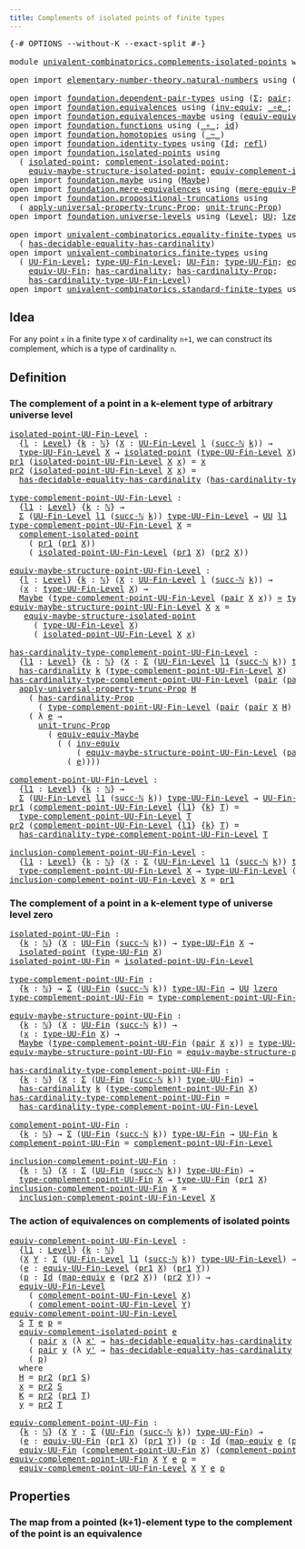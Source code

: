 ```yaml
---
title: Complements of isolated points of finite types
---
```


<pre class="Agda"><a id="72" class="Symbol">{-#</a> <a id="76" class="Keyword">OPTIONS</a> <a id="84" class="Pragma">--without-K</a> <a id="96" class="Pragma">--exact-split</a> <a id="110" class="Symbol">#-}</a>

<a id="115" class="Keyword">module</a> <a id="122" href="univalent-combinatorics.complements-isolated-points.html" class="Module">univalent-combinatorics.complements-isolated-points</a> <a id="174" class="Keyword">where</a>

<a id="181" class="Keyword">open</a> <a id="186" class="Keyword">import</a> <a id="193" href="elementary-number-theory.natural-numbers.html" class="Module">elementary-number-theory.natural-numbers</a> <a id="234" class="Keyword">using</a> <a id="240" class="Symbol">(</a><a id="241" href="elementary-number-theory.natural-numbers.html#1444" class="Datatype">ℕ</a><a id="242" class="Symbol">;</a> <a id="244" href="elementary-number-theory.natural-numbers.html#1465" class="InductiveConstructor">zero-ℕ</a><a id="250" class="Symbol">;</a> <a id="252" href="elementary-number-theory.natural-numbers.html#1478" class="InductiveConstructor">succ-ℕ</a><a id="258" class="Symbol">)</a>

<a id="261" class="Keyword">open</a> <a id="266" class="Keyword">import</a> <a id="273" href="foundation.dependent-pair-types.html" class="Module">foundation.dependent-pair-types</a> <a id="305" class="Keyword">using</a> <a id="311" class="Symbol">(</a><a id="312" href="foundation-core.dependent-pair-types.html#502" class="Record">Σ</a><a id="313" class="Symbol">;</a> <a id="315" href="foundation-core.dependent-pair-types.html#575" class="InductiveConstructor">pair</a><a id="319" class="Symbol">;</a> <a id="321" href="foundation-core.dependent-pair-types.html#592" class="Field">pr1</a><a id="324" class="Symbol">;</a> <a id="326" href="foundation-core.dependent-pair-types.html#604" class="Field">pr2</a><a id="329" class="Symbol">)</a>
<a id="331" class="Keyword">open</a> <a id="336" class="Keyword">import</a> <a id="343" href="foundation.equivalences.html" class="Module">foundation.equivalences</a> <a id="367" class="Keyword">using</a> <a id="373" class="Symbol">(</a><a id="374" href="foundation-core.equivalences.html#5707" class="Function">inv-equiv</a><a id="383" class="Symbol">;</a> <a id="385" href="foundation-core.equivalences.html#7855" class="Function Operator">_∘e_</a><a id="389" class="Symbol">;</a> <a id="391" href="foundation-core.equivalences.html#1607" class="Function Operator">_≃_</a><a id="394" class="Symbol">;</a> <a id="396" href="foundation-core.equivalences.html#1807" class="Function">map-equiv</a><a id="405" class="Symbol">)</a>
<a id="407" class="Keyword">open</a> <a id="412" class="Keyword">import</a> <a id="419" href="foundation.equivalences-maybe.html" class="Module">foundation.equivalences-maybe</a> <a id="449" class="Keyword">using</a> <a id="455" class="Symbol">(</a><a id="456" href="foundation.equivalences-maybe.html#15538" class="Function">equiv-equiv-Maybe</a><a id="473" class="Symbol">)</a>
<a id="475" class="Keyword">open</a> <a id="480" class="Keyword">import</a> <a id="487" href="foundation.functions.html" class="Module">foundation.functions</a> <a id="508" class="Keyword">using</a> <a id="514" class="Symbol">(</a><a id="515" href="foundation-core.functions.html#407" class="Function Operator">_∘_</a><a id="518" class="Symbol">;</a> <a id="520" href="foundation-core.functions.html#309" class="Function">id</a><a id="522" class="Symbol">)</a>
<a id="524" class="Keyword">open</a> <a id="529" class="Keyword">import</a> <a id="536" href="foundation.homotopies.html" class="Module">foundation.homotopies</a> <a id="558" class="Keyword">using</a> <a id="564" class="Symbol">(</a><a id="565" href="foundation-core.homotopies.html#545" class="Function Operator">_~_</a><a id="568" class="Symbol">)</a>
<a id="570" class="Keyword">open</a> <a id="575" class="Keyword">import</a> <a id="582" href="foundation.identity-types.html" class="Module">foundation.identity-types</a> <a id="608" class="Keyword">using</a> <a id="614" class="Symbol">(</a><a id="615" href="foundation-core.identity-types.html#641" class="Datatype">Id</a><a id="617" class="Symbol">;</a> <a id="619" href="foundation-core.identity-types.html#694" class="InductiveConstructor">refl</a><a id="623" class="Symbol">)</a>
<a id="625" class="Keyword">open</a> <a id="630" class="Keyword">import</a> <a id="637" href="foundation.isolated-points.html" class="Module">foundation.isolated-points</a> <a id="664" class="Keyword">using</a>
  <a id="672" class="Symbol">(</a> <a id="674" href="foundation.isolated-points.html#2324" class="Function">isolated-point</a><a id="688" class="Symbol">;</a> <a id="690" href="foundation.isolated-points.html#2460" class="Function">complement-isolated-point</a><a id="715" class="Symbol">;</a>
    <a id="721" href="foundation.isolated-points.html#11473" class="Function">equiv-maybe-structure-isolated-point</a><a id="757" class="Symbol">;</a> <a id="759" href="foundation.isolated-points.html#12006" class="Function">equiv-complement-isolated-point</a><a id="790" class="Symbol">)</a>
<a id="792" class="Keyword">open</a> <a id="797" class="Keyword">import</a> <a id="804" href="foundation.maybe.html" class="Module">foundation.maybe</a> <a id="821" class="Keyword">using</a> <a id="827" class="Symbol">(</a><a id="828" href="foundation.maybe.html#1449" class="Function">Maybe</a><a id="833" class="Symbol">)</a>
<a id="835" class="Keyword">open</a> <a id="840" class="Keyword">import</a> <a id="847" href="foundation.mere-equivalences.html" class="Module">foundation.mere-equivalences</a> <a id="876" class="Keyword">using</a> <a id="882" class="Symbol">(</a><a id="883" href="foundation.mere-equivalences.html#1292" class="Function">mere-equiv-Prop</a><a id="898" class="Symbol">)</a>
<a id="900" class="Keyword">open</a> <a id="905" class="Keyword">import</a> <a id="912" href="foundation.propositional-truncations.html" class="Module">foundation.propositional-truncations</a> <a id="949" class="Keyword">using</a>
  <a id="957" class="Symbol">(</a> <a id="959" href="foundation.propositional-truncations.html#5581" class="Function">apply-universal-property-trunc-Prop</a><a id="994" class="Symbol">;</a> <a id="996" href="foundation.propositional-truncations.html#2096" class="Function">unit-trunc-Prop</a><a id="1011" class="Symbol">)</a>
<a id="1013" class="Keyword">open</a> <a id="1018" class="Keyword">import</a> <a id="1025" href="foundation.universe-levels.html" class="Module">foundation.universe-levels</a> <a id="1052" class="Keyword">using</a> <a id="1058" class="Symbol">(</a><a id="1059" href="Agda.Primitive.html#597" class="Postulate">Level</a><a id="1064" class="Symbol">;</a> <a id="1066" href="foundation-core.universe-levels.html#222" class="Primitive">UU</a><a id="1068" class="Symbol">;</a> <a id="1070" href="Agda.Primitive.html#764" class="Primitive">lzero</a><a id="1075" class="Symbol">)</a>

<a id="1078" class="Keyword">open</a> <a id="1083" class="Keyword">import</a> <a id="1090" href="univalent-combinatorics.equality-finite-types.html" class="Module">univalent-combinatorics.equality-finite-types</a> <a id="1136" class="Keyword">using</a>
  <a id="1144" class="Symbol">(</a> <a id="1146" href="univalent-combinatorics.equality-finite-types.html#2901" class="Function">has-decidable-equality-has-cardinality</a><a id="1184" class="Symbol">)</a>
<a id="1186" class="Keyword">open</a> <a id="1191" class="Keyword">import</a> <a id="1198" href="univalent-combinatorics.finite-types.html" class="Module">univalent-combinatorics.finite-types</a> <a id="1235" class="Keyword">using</a>
  <a id="1243" class="Symbol">(</a> <a id="1245" href="univalent-combinatorics.finite-types.html#4969" class="Function">UU-Fin-Level</a><a id="1257" class="Symbol">;</a> <a id="1259" href="univalent-combinatorics.finite-types.html#5064" class="Function">type-UU-Fin-Level</a><a id="1276" class="Symbol">;</a> <a id="1278" href="univalent-combinatorics.finite-types.html#5430" class="Function">UU-Fin</a><a id="1284" class="Symbol">;</a> <a id="1286" href="univalent-combinatorics.finite-types.html#5492" class="Function">type-UU-Fin</a><a id="1297" class="Symbol">;</a> <a id="1299" href="univalent-combinatorics.finite-types.html#18441" class="Function">equiv-UU-Fin-Level</a><a id="1317" class="Symbol">;</a>
    <a id="1323" href="univalent-combinatorics.finite-types.html#19883" class="Function">equiv-UU-Fin</a><a id="1335" class="Symbol">;</a> <a id="1337" href="univalent-combinatorics.finite-types.html#4792" class="Function">has-cardinality</a><a id="1352" class="Symbol">;</a> <a id="1354" href="univalent-combinatorics.finite-types.html#4678" class="Function">has-cardinality-Prop</a><a id="1374" class="Symbol">;</a>
    <a id="1380" href="univalent-combinatorics.finite-types.html#5170" class="Function">has-cardinality-type-UU-Fin-Level</a><a id="1413" class="Symbol">)</a>
<a id="1415" class="Keyword">open</a> <a id="1420" class="Keyword">import</a> <a id="1427" href="univalent-combinatorics.standard-finite-types.html" class="Module">univalent-combinatorics.standard-finite-types</a> <a id="1473" class="Keyword">using</a> <a id="1479" class="Symbol">(</a><a id="1480" href="univalent-combinatorics.standard-finite-types.html#2149" class="Function">Fin</a><a id="1483" class="Symbol">)</a>
</pre>
## Idea

For any point `x` in a finite type `X` of cardinality `n+1`, we can construct its complement, which is a type of cardinality `n`.

## Definition

### The complement of a point in a k-element type of arbitrary universe level

<pre class="Agda"><a id="isolated-point-UU-Fin-Level"></a><a id="1732" href="univalent-combinatorics.complements-isolated-points.html#1732" class="Function">isolated-point-UU-Fin-Level</a> <a id="1760" class="Symbol">:</a>
  <a id="1764" class="Symbol">{</a><a id="1765" href="univalent-combinatorics.complements-isolated-points.html#1765" class="Bound">l</a> <a id="1767" class="Symbol">:</a> <a id="1769" href="Agda.Primitive.html#597" class="Postulate">Level</a><a id="1774" class="Symbol">}</a> <a id="1776" class="Symbol">{</a><a id="1777" href="univalent-combinatorics.complements-isolated-points.html#1777" class="Bound">k</a> <a id="1779" class="Symbol">:</a> <a id="1781" href="elementary-number-theory.natural-numbers.html#1444" class="Datatype">ℕ</a><a id="1782" class="Symbol">}</a> <a id="1784" class="Symbol">(</a><a id="1785" href="univalent-combinatorics.complements-isolated-points.html#1785" class="Bound">X</a> <a id="1787" class="Symbol">:</a> <a id="1789" href="univalent-combinatorics.finite-types.html#4969" class="Function">UU-Fin-Level</a> <a id="1802" href="univalent-combinatorics.complements-isolated-points.html#1765" class="Bound">l</a> <a id="1804" class="Symbol">(</a><a id="1805" href="elementary-number-theory.natural-numbers.html#1478" class="InductiveConstructor">succ-ℕ</a> <a id="1812" href="univalent-combinatorics.complements-isolated-points.html#1777" class="Bound">k</a><a id="1813" class="Symbol">))</a> <a id="1816" class="Symbol">→</a>
  <a id="1820" href="univalent-combinatorics.finite-types.html#5064" class="Function">type-UU-Fin-Level</a> <a id="1838" href="univalent-combinatorics.complements-isolated-points.html#1785" class="Bound">X</a> <a id="1840" class="Symbol">→</a> <a id="1842" href="foundation.isolated-points.html#2324" class="Function">isolated-point</a> <a id="1857" class="Symbol">(</a><a id="1858" href="univalent-combinatorics.finite-types.html#5064" class="Function">type-UU-Fin-Level</a> <a id="1876" href="univalent-combinatorics.complements-isolated-points.html#1785" class="Bound">X</a><a id="1877" class="Symbol">)</a>
<a id="1879" href="foundation-core.dependent-pair-types.html#592" class="Field">pr1</a> <a id="1883" class="Symbol">(</a><a id="1884" href="univalent-combinatorics.complements-isolated-points.html#1732" class="Function">isolated-point-UU-Fin-Level</a> <a id="1912" href="univalent-combinatorics.complements-isolated-points.html#1912" class="Bound">X</a> <a id="1914" href="univalent-combinatorics.complements-isolated-points.html#1914" class="Bound">x</a><a id="1915" class="Symbol">)</a> <a id="1917" class="Symbol">=</a> <a id="1919" href="univalent-combinatorics.complements-isolated-points.html#1914" class="Bound">x</a>
<a id="1921" href="foundation-core.dependent-pair-types.html#604" class="Field">pr2</a> <a id="1925" class="Symbol">(</a><a id="1926" href="univalent-combinatorics.complements-isolated-points.html#1732" class="Function">isolated-point-UU-Fin-Level</a> <a id="1954" href="univalent-combinatorics.complements-isolated-points.html#1954" class="Bound">X</a> <a id="1956" href="univalent-combinatorics.complements-isolated-points.html#1956" class="Bound">x</a><a id="1957" class="Symbol">)</a> <a id="1959" class="Symbol">=</a>
  <a id="1963" href="univalent-combinatorics.equality-finite-types.html#2901" class="Function">has-decidable-equality-has-cardinality</a> <a id="2002" class="Symbol">(</a><a id="2003" href="univalent-combinatorics.finite-types.html#5170" class="Function">has-cardinality-type-UU-Fin-Level</a> <a id="2037" href="univalent-combinatorics.complements-isolated-points.html#1954" class="Bound">X</a><a id="2038" class="Symbol">)</a> <a id="2040" href="univalent-combinatorics.complements-isolated-points.html#1956" class="Bound">x</a>

<a id="type-complement-point-UU-Fin-Level"></a><a id="2043" href="univalent-combinatorics.complements-isolated-points.html#2043" class="Function">type-complement-point-UU-Fin-Level</a> <a id="2078" class="Symbol">:</a>
  <a id="2082" class="Symbol">{</a><a id="2083" href="univalent-combinatorics.complements-isolated-points.html#2083" class="Bound">l1</a> <a id="2086" class="Symbol">:</a> <a id="2088" href="Agda.Primitive.html#597" class="Postulate">Level</a><a id="2093" class="Symbol">}</a> <a id="2095" class="Symbol">{</a><a id="2096" href="univalent-combinatorics.complements-isolated-points.html#2096" class="Bound">k</a> <a id="2098" class="Symbol">:</a> <a id="2100" href="elementary-number-theory.natural-numbers.html#1444" class="Datatype">ℕ</a><a id="2101" class="Symbol">}</a> <a id="2103" class="Symbol">→</a>
  <a id="2107" href="foundation-core.dependent-pair-types.html#502" class="Record">Σ</a> <a id="2109" class="Symbol">(</a><a id="2110" href="univalent-combinatorics.finite-types.html#4969" class="Function">UU-Fin-Level</a> <a id="2123" href="univalent-combinatorics.complements-isolated-points.html#2083" class="Bound">l1</a> <a id="2126" class="Symbol">(</a><a id="2127" href="elementary-number-theory.natural-numbers.html#1478" class="InductiveConstructor">succ-ℕ</a> <a id="2134" href="univalent-combinatorics.complements-isolated-points.html#2096" class="Bound">k</a><a id="2135" class="Symbol">))</a> <a id="2138" href="univalent-combinatorics.finite-types.html#5064" class="Function">type-UU-Fin-Level</a> <a id="2156" class="Symbol">→</a> <a id="2158" href="foundation-core.universe-levels.html#222" class="Primitive">UU</a> <a id="2161" href="univalent-combinatorics.complements-isolated-points.html#2083" class="Bound">l1</a>
<a id="2164" href="univalent-combinatorics.complements-isolated-points.html#2043" class="Function">type-complement-point-UU-Fin-Level</a> <a id="2199" href="univalent-combinatorics.complements-isolated-points.html#2199" class="Bound">X</a> <a id="2201" class="Symbol">=</a>
  <a id="2205" href="foundation.isolated-points.html#2460" class="Function">complement-isolated-point</a>
    <a id="2235" class="Symbol">(</a> <a id="2237" href="foundation-core.dependent-pair-types.html#592" class="Field">pr1</a> <a id="2241" class="Symbol">(</a><a id="2242" href="foundation-core.dependent-pair-types.html#592" class="Field">pr1</a> <a id="2246" href="univalent-combinatorics.complements-isolated-points.html#2199" class="Bound">X</a><a id="2247" class="Symbol">))</a>
    <a id="2254" class="Symbol">(</a> <a id="2256" href="univalent-combinatorics.complements-isolated-points.html#1732" class="Function">isolated-point-UU-Fin-Level</a> <a id="2284" class="Symbol">(</a><a id="2285" href="foundation-core.dependent-pair-types.html#592" class="Field">pr1</a> <a id="2289" href="univalent-combinatorics.complements-isolated-points.html#2199" class="Bound">X</a><a id="2290" class="Symbol">)</a> <a id="2292" class="Symbol">(</a><a id="2293" href="foundation-core.dependent-pair-types.html#604" class="Field">pr2</a> <a id="2297" href="univalent-combinatorics.complements-isolated-points.html#2199" class="Bound">X</a><a id="2298" class="Symbol">))</a>

<a id="equiv-maybe-structure-point-UU-Fin-Level"></a><a id="2302" href="univalent-combinatorics.complements-isolated-points.html#2302" class="Function">equiv-maybe-structure-point-UU-Fin-Level</a> <a id="2343" class="Symbol">:</a>
  <a id="2347" class="Symbol">{</a><a id="2348" href="univalent-combinatorics.complements-isolated-points.html#2348" class="Bound">l</a> <a id="2350" class="Symbol">:</a> <a id="2352" href="Agda.Primitive.html#597" class="Postulate">Level</a><a id="2357" class="Symbol">}</a> <a id="2359" class="Symbol">{</a><a id="2360" href="univalent-combinatorics.complements-isolated-points.html#2360" class="Bound">k</a> <a id="2362" class="Symbol">:</a> <a id="2364" href="elementary-number-theory.natural-numbers.html#1444" class="Datatype">ℕ</a><a id="2365" class="Symbol">}</a> <a id="2367" class="Symbol">(</a><a id="2368" href="univalent-combinatorics.complements-isolated-points.html#2368" class="Bound">X</a> <a id="2370" class="Symbol">:</a> <a id="2372" href="univalent-combinatorics.finite-types.html#4969" class="Function">UU-Fin-Level</a> <a id="2385" href="univalent-combinatorics.complements-isolated-points.html#2348" class="Bound">l</a> <a id="2387" class="Symbol">(</a><a id="2388" href="elementary-number-theory.natural-numbers.html#1478" class="InductiveConstructor">succ-ℕ</a> <a id="2395" href="univalent-combinatorics.complements-isolated-points.html#2360" class="Bound">k</a><a id="2396" class="Symbol">))</a> <a id="2399" class="Symbol">→</a>
  <a id="2403" class="Symbol">(</a><a id="2404" href="univalent-combinatorics.complements-isolated-points.html#2404" class="Bound">x</a> <a id="2406" class="Symbol">:</a> <a id="2408" href="univalent-combinatorics.finite-types.html#5064" class="Function">type-UU-Fin-Level</a> <a id="2426" href="univalent-combinatorics.complements-isolated-points.html#2368" class="Bound">X</a><a id="2427" class="Symbol">)</a> <a id="2429" class="Symbol">→</a>
  <a id="2433" href="foundation.maybe.html#1449" class="Function">Maybe</a> <a id="2439" class="Symbol">(</a><a id="2440" href="univalent-combinatorics.complements-isolated-points.html#2043" class="Function">type-complement-point-UU-Fin-Level</a> <a id="2475" class="Symbol">(</a><a id="2476" href="foundation-core.dependent-pair-types.html#575" class="InductiveConstructor">pair</a> <a id="2481" href="univalent-combinatorics.complements-isolated-points.html#2368" class="Bound">X</a> <a id="2483" href="univalent-combinatorics.complements-isolated-points.html#2404" class="Bound">x</a><a id="2484" class="Symbol">))</a> <a id="2487" href="foundation-core.equivalences.html#1607" class="Function Operator">≃</a> <a id="2489" href="univalent-combinatorics.finite-types.html#5064" class="Function">type-UU-Fin-Level</a> <a id="2507" href="univalent-combinatorics.complements-isolated-points.html#2368" class="Bound">X</a>
<a id="2509" href="univalent-combinatorics.complements-isolated-points.html#2302" class="Function">equiv-maybe-structure-point-UU-Fin-Level</a> <a id="2550" href="univalent-combinatorics.complements-isolated-points.html#2550" class="Bound">X</a> <a id="2552" href="univalent-combinatorics.complements-isolated-points.html#2552" class="Bound">x</a> <a id="2554" class="Symbol">=</a>
   <a id="2559" href="foundation.isolated-points.html#11473" class="Function">equiv-maybe-structure-isolated-point</a>
     <a id="2601" class="Symbol">(</a> <a id="2603" href="univalent-combinatorics.finite-types.html#5064" class="Function">type-UU-Fin-Level</a> <a id="2621" href="univalent-combinatorics.complements-isolated-points.html#2550" class="Bound">X</a><a id="2622" class="Symbol">)</a>
     <a id="2629" class="Symbol">(</a> <a id="2631" href="univalent-combinatorics.complements-isolated-points.html#1732" class="Function">isolated-point-UU-Fin-Level</a> <a id="2659" href="univalent-combinatorics.complements-isolated-points.html#2550" class="Bound">X</a> <a id="2661" href="univalent-combinatorics.complements-isolated-points.html#2552" class="Bound">x</a><a id="2662" class="Symbol">)</a>

<a id="has-cardinality-type-complement-point-UU-Fin-Level"></a><a id="2665" href="univalent-combinatorics.complements-isolated-points.html#2665" class="Function">has-cardinality-type-complement-point-UU-Fin-Level</a> <a id="2716" class="Symbol">:</a>
  <a id="2720" class="Symbol">{</a><a id="2721" href="univalent-combinatorics.complements-isolated-points.html#2721" class="Bound">l1</a> <a id="2724" class="Symbol">:</a> <a id="2726" href="Agda.Primitive.html#597" class="Postulate">Level</a><a id="2731" class="Symbol">}</a> <a id="2733" class="Symbol">{</a><a id="2734" href="univalent-combinatorics.complements-isolated-points.html#2734" class="Bound">k</a> <a id="2736" class="Symbol">:</a> <a id="2738" href="elementary-number-theory.natural-numbers.html#1444" class="Datatype">ℕ</a><a id="2739" class="Symbol">}</a> <a id="2741" class="Symbol">(</a><a id="2742" href="univalent-combinatorics.complements-isolated-points.html#2742" class="Bound">X</a> <a id="2744" class="Symbol">:</a> <a id="2746" href="foundation-core.dependent-pair-types.html#502" class="Record">Σ</a> <a id="2748" class="Symbol">(</a><a id="2749" href="univalent-combinatorics.finite-types.html#4969" class="Function">UU-Fin-Level</a> <a id="2762" href="univalent-combinatorics.complements-isolated-points.html#2721" class="Bound">l1</a> <a id="2765" class="Symbol">(</a><a id="2766" href="elementary-number-theory.natural-numbers.html#1478" class="InductiveConstructor">succ-ℕ</a> <a id="2773" href="univalent-combinatorics.complements-isolated-points.html#2734" class="Bound">k</a><a id="2774" class="Symbol">))</a> <a id="2777" href="univalent-combinatorics.finite-types.html#5064" class="Function">type-UU-Fin-Level</a><a id="2794" class="Symbol">)</a> <a id="2796" class="Symbol">→</a>
  <a id="2800" href="univalent-combinatorics.finite-types.html#4792" class="Function">has-cardinality</a> <a id="2816" href="univalent-combinatorics.complements-isolated-points.html#2734" class="Bound">k</a> <a id="2818" class="Symbol">(</a><a id="2819" href="univalent-combinatorics.complements-isolated-points.html#2043" class="Function">type-complement-point-UU-Fin-Level</a> <a id="2854" href="univalent-combinatorics.complements-isolated-points.html#2742" class="Bound">X</a><a id="2855" class="Symbol">)</a>
<a id="2857" href="univalent-combinatorics.complements-isolated-points.html#2665" class="Function">has-cardinality-type-complement-point-UU-Fin-Level</a> <a id="2908" class="Symbol">(</a><a id="2909" href="foundation-core.dependent-pair-types.html#575" class="InductiveConstructor">pair</a> <a id="2914" class="Symbol">(</a><a id="2915" href="foundation-core.dependent-pair-types.html#575" class="InductiveConstructor">pair</a> <a id="2920" href="univalent-combinatorics.complements-isolated-points.html#2920" class="Bound">X</a> <a id="2922" href="univalent-combinatorics.complements-isolated-points.html#2922" class="Bound">H</a><a id="2923" class="Symbol">)</a> <a id="2925" href="univalent-combinatorics.complements-isolated-points.html#2925" class="Bound">x</a><a id="2926" class="Symbol">)</a> <a id="2928" class="Symbol">=</a>
  <a id="2932" href="foundation.propositional-truncations.html#5581" class="Function">apply-universal-property-trunc-Prop</a> <a id="2968" href="univalent-combinatorics.complements-isolated-points.html#2922" class="Bound">H</a>
    <a id="2974" class="Symbol">(</a> <a id="2976" href="univalent-combinatorics.finite-types.html#4678" class="Function">has-cardinality-Prop</a> <a id="2997" class="Symbol">_</a>
      <a id="3005" class="Symbol">(</a> <a id="3007" href="univalent-combinatorics.complements-isolated-points.html#2043" class="Function">type-complement-point-UU-Fin-Level</a> <a id="3042" class="Symbol">(</a><a id="3043" href="foundation-core.dependent-pair-types.html#575" class="InductiveConstructor">pair</a> <a id="3048" class="Symbol">(</a><a id="3049" href="foundation-core.dependent-pair-types.html#575" class="InductiveConstructor">pair</a> <a id="3054" href="univalent-combinatorics.complements-isolated-points.html#2920" class="Bound">X</a> <a id="3056" href="univalent-combinatorics.complements-isolated-points.html#2922" class="Bound">H</a><a id="3057" class="Symbol">)</a> <a id="3059" href="univalent-combinatorics.complements-isolated-points.html#2925" class="Bound">x</a><a id="3060" class="Symbol">)))</a>
    <a id="3068" class="Symbol">(</a> <a id="3070" class="Symbol">λ</a> <a id="3072" href="univalent-combinatorics.complements-isolated-points.html#3072" class="Bound">e</a> <a id="3074" class="Symbol">→</a>
      <a id="3082" href="foundation.propositional-truncations.html#2096" class="Function">unit-trunc-Prop</a>
        <a id="3106" class="Symbol">(</a> <a id="3108" href="foundation.equivalences-maybe.html#15538" class="Function">equiv-equiv-Maybe</a>
          <a id="3136" class="Symbol">(</a> <a id="3138" class="Symbol">(</a> <a id="3140" href="foundation-core.equivalences.html#5707" class="Function">inv-equiv</a>
              <a id="3164" class="Symbol">(</a> <a id="3166" href="univalent-combinatorics.complements-isolated-points.html#2302" class="Function">equiv-maybe-structure-point-UU-Fin-Level</a> <a id="3207" class="Symbol">(</a><a id="3208" href="foundation-core.dependent-pair-types.html#575" class="InductiveConstructor">pair</a> <a id="3213" href="univalent-combinatorics.complements-isolated-points.html#2920" class="Bound">X</a> <a id="3215" href="univalent-combinatorics.complements-isolated-points.html#2922" class="Bound">H</a><a id="3216" class="Symbol">)</a> <a id="3218" href="univalent-combinatorics.complements-isolated-points.html#2925" class="Bound">x</a><a id="3219" class="Symbol">))</a> <a id="3222" href="foundation-core.equivalences.html#7855" class="Function Operator">∘e</a>
            <a id="3237" class="Symbol">(</a> <a id="3239" href="univalent-combinatorics.complements-isolated-points.html#3072" class="Bound">e</a><a id="3240" class="Symbol">))))</a>
  
<a id="complement-point-UU-Fin-Level"></a><a id="3248" href="univalent-combinatorics.complements-isolated-points.html#3248" class="Function">complement-point-UU-Fin-Level</a> <a id="3278" class="Symbol">:</a>
  <a id="3282" class="Symbol">{</a><a id="3283" href="univalent-combinatorics.complements-isolated-points.html#3283" class="Bound">l1</a> <a id="3286" class="Symbol">:</a> <a id="3288" href="Agda.Primitive.html#597" class="Postulate">Level</a><a id="3293" class="Symbol">}</a> <a id="3295" class="Symbol">{</a><a id="3296" href="univalent-combinatorics.complements-isolated-points.html#3296" class="Bound">k</a> <a id="3298" class="Symbol">:</a> <a id="3300" href="elementary-number-theory.natural-numbers.html#1444" class="Datatype">ℕ</a><a id="3301" class="Symbol">}</a> <a id="3303" class="Symbol">→</a>
  <a id="3307" href="foundation-core.dependent-pair-types.html#502" class="Record">Σ</a> <a id="3309" class="Symbol">(</a><a id="3310" href="univalent-combinatorics.finite-types.html#4969" class="Function">UU-Fin-Level</a> <a id="3323" href="univalent-combinatorics.complements-isolated-points.html#3283" class="Bound">l1</a> <a id="3326" class="Symbol">(</a><a id="3327" href="elementary-number-theory.natural-numbers.html#1478" class="InductiveConstructor">succ-ℕ</a> <a id="3334" href="univalent-combinatorics.complements-isolated-points.html#3296" class="Bound">k</a><a id="3335" class="Symbol">))</a> <a id="3338" href="univalent-combinatorics.finite-types.html#5064" class="Function">type-UU-Fin-Level</a> <a id="3356" class="Symbol">→</a> <a id="3358" href="univalent-combinatorics.finite-types.html#4969" class="Function">UU-Fin-Level</a> <a id="3371" href="univalent-combinatorics.complements-isolated-points.html#3283" class="Bound">l1</a> <a id="3374" href="univalent-combinatorics.complements-isolated-points.html#3296" class="Bound">k</a>
<a id="3376" href="foundation-core.dependent-pair-types.html#592" class="Field">pr1</a> <a id="3380" class="Symbol">(</a><a id="3381" href="univalent-combinatorics.complements-isolated-points.html#3248" class="Function">complement-point-UU-Fin-Level</a> <a id="3411" class="Symbol">{</a><a id="3412" href="univalent-combinatorics.complements-isolated-points.html#3412" class="Bound">l1</a><a id="3414" class="Symbol">}</a> <a id="3416" class="Symbol">{</a><a id="3417" href="univalent-combinatorics.complements-isolated-points.html#3417" class="Bound">k</a><a id="3418" class="Symbol">}</a> <a id="3420" href="univalent-combinatorics.complements-isolated-points.html#3420" class="Bound">T</a><a id="3421" class="Symbol">)</a> <a id="3423" class="Symbol">=</a>
  <a id="3427" href="univalent-combinatorics.complements-isolated-points.html#2043" class="Function">type-complement-point-UU-Fin-Level</a> <a id="3462" href="univalent-combinatorics.complements-isolated-points.html#3420" class="Bound">T</a>
<a id="3464" href="foundation-core.dependent-pair-types.html#604" class="Field">pr2</a> <a id="3468" class="Symbol">(</a><a id="3469" href="univalent-combinatorics.complements-isolated-points.html#3248" class="Function">complement-point-UU-Fin-Level</a> <a id="3499" class="Symbol">{</a><a id="3500" href="univalent-combinatorics.complements-isolated-points.html#3500" class="Bound">l1</a><a id="3502" class="Symbol">}</a> <a id="3504" class="Symbol">{</a><a id="3505" href="univalent-combinatorics.complements-isolated-points.html#3505" class="Bound">k</a><a id="3506" class="Symbol">}</a> <a id="3508" href="univalent-combinatorics.complements-isolated-points.html#3508" class="Bound">T</a><a id="3509" class="Symbol">)</a> <a id="3511" class="Symbol">=</a>
  <a id="3515" href="univalent-combinatorics.complements-isolated-points.html#2665" class="Function">has-cardinality-type-complement-point-UU-Fin-Level</a> <a id="3566" href="univalent-combinatorics.complements-isolated-points.html#3508" class="Bound">T</a>

<a id="inclusion-complement-point-UU-Fin-Level"></a><a id="3569" href="univalent-combinatorics.complements-isolated-points.html#3569" class="Function">inclusion-complement-point-UU-Fin-Level</a> <a id="3609" class="Symbol">:</a>
  <a id="3613" class="Symbol">{</a><a id="3614" href="univalent-combinatorics.complements-isolated-points.html#3614" class="Bound">l1</a> <a id="3617" class="Symbol">:</a> <a id="3619" href="Agda.Primitive.html#597" class="Postulate">Level</a><a id="3624" class="Symbol">}</a> <a id="3626" class="Symbol">{</a><a id="3627" href="univalent-combinatorics.complements-isolated-points.html#3627" class="Bound">k</a> <a id="3629" class="Symbol">:</a> <a id="3631" href="elementary-number-theory.natural-numbers.html#1444" class="Datatype">ℕ</a><a id="3632" class="Symbol">}</a> <a id="3634" class="Symbol">(</a><a id="3635" href="univalent-combinatorics.complements-isolated-points.html#3635" class="Bound">X</a> <a id="3637" class="Symbol">:</a> <a id="3639" href="foundation-core.dependent-pair-types.html#502" class="Record">Σ</a> <a id="3641" class="Symbol">(</a><a id="3642" href="univalent-combinatorics.finite-types.html#4969" class="Function">UU-Fin-Level</a> <a id="3655" href="univalent-combinatorics.complements-isolated-points.html#3614" class="Bound">l1</a> <a id="3658" class="Symbol">(</a><a id="3659" href="elementary-number-theory.natural-numbers.html#1478" class="InductiveConstructor">succ-ℕ</a> <a id="3666" href="univalent-combinatorics.complements-isolated-points.html#3627" class="Bound">k</a><a id="3667" class="Symbol">))</a> <a id="3670" href="univalent-combinatorics.finite-types.html#5064" class="Function">type-UU-Fin-Level</a><a id="3687" class="Symbol">)</a> <a id="3689" class="Symbol">→</a>
  <a id="3693" href="univalent-combinatorics.complements-isolated-points.html#2043" class="Function">type-complement-point-UU-Fin-Level</a> <a id="3728" href="univalent-combinatorics.complements-isolated-points.html#3635" class="Bound">X</a> <a id="3730" class="Symbol">→</a> <a id="3732" href="univalent-combinatorics.finite-types.html#5064" class="Function">type-UU-Fin-Level</a> <a id="3750" class="Symbol">(</a><a id="3751" href="foundation-core.dependent-pair-types.html#592" class="Field">pr1</a> <a id="3755" href="univalent-combinatorics.complements-isolated-points.html#3635" class="Bound">X</a><a id="3756" class="Symbol">)</a>
<a id="3758" href="univalent-combinatorics.complements-isolated-points.html#3569" class="Function">inclusion-complement-point-UU-Fin-Level</a> <a id="3798" href="univalent-combinatorics.complements-isolated-points.html#3798" class="Bound">X</a> <a id="3800" class="Symbol">=</a> <a id="3802" href="foundation-core.dependent-pair-types.html#592" class="Field">pr1</a>
</pre>
### The complement of a point in a k-element type of universe level zero

<pre class="Agda"><a id="isolated-point-UU-Fin"></a><a id="3893" href="univalent-combinatorics.complements-isolated-points.html#3893" class="Function">isolated-point-UU-Fin</a> <a id="3915" class="Symbol">:</a>
  <a id="3919" class="Symbol">{</a><a id="3920" href="univalent-combinatorics.complements-isolated-points.html#3920" class="Bound">k</a> <a id="3922" class="Symbol">:</a> <a id="3924" href="elementary-number-theory.natural-numbers.html#1444" class="Datatype">ℕ</a><a id="3925" class="Symbol">}</a> <a id="3927" class="Symbol">(</a><a id="3928" href="univalent-combinatorics.complements-isolated-points.html#3928" class="Bound">X</a> <a id="3930" class="Symbol">:</a> <a id="3932" href="univalent-combinatorics.finite-types.html#5430" class="Function">UU-Fin</a> <a id="3939" class="Symbol">(</a><a id="3940" href="elementary-number-theory.natural-numbers.html#1478" class="InductiveConstructor">succ-ℕ</a> <a id="3947" href="univalent-combinatorics.complements-isolated-points.html#3920" class="Bound">k</a><a id="3948" class="Symbol">))</a> <a id="3951" class="Symbol">→</a> <a id="3953" href="univalent-combinatorics.finite-types.html#5492" class="Function">type-UU-Fin</a> <a id="3965" href="univalent-combinatorics.complements-isolated-points.html#3928" class="Bound">X</a> <a id="3967" class="Symbol">→</a>
  <a id="3971" href="foundation.isolated-points.html#2324" class="Function">isolated-point</a> <a id="3986" class="Symbol">(</a><a id="3987" href="univalent-combinatorics.finite-types.html#5492" class="Function">type-UU-Fin</a> <a id="3999" href="univalent-combinatorics.complements-isolated-points.html#3928" class="Bound">X</a><a id="4000" class="Symbol">)</a>
<a id="4002" href="univalent-combinatorics.complements-isolated-points.html#3893" class="Function">isolated-point-UU-Fin</a> <a id="4024" class="Symbol">=</a> <a id="4026" href="univalent-combinatorics.complements-isolated-points.html#1732" class="Function">isolated-point-UU-Fin-Level</a>

<a id="type-complement-point-UU-Fin"></a><a id="4055" href="univalent-combinatorics.complements-isolated-points.html#4055" class="Function">type-complement-point-UU-Fin</a> <a id="4084" class="Symbol">:</a>
  <a id="4088" class="Symbol">{</a><a id="4089" href="univalent-combinatorics.complements-isolated-points.html#4089" class="Bound">k</a> <a id="4091" class="Symbol">:</a> <a id="4093" href="elementary-number-theory.natural-numbers.html#1444" class="Datatype">ℕ</a><a id="4094" class="Symbol">}</a> <a id="4096" class="Symbol">→</a> <a id="4098" href="foundation-core.dependent-pair-types.html#502" class="Record">Σ</a> <a id="4100" class="Symbol">(</a><a id="4101" href="univalent-combinatorics.finite-types.html#5430" class="Function">UU-Fin</a> <a id="4108" class="Symbol">(</a><a id="4109" href="elementary-number-theory.natural-numbers.html#1478" class="InductiveConstructor">succ-ℕ</a> <a id="4116" href="univalent-combinatorics.complements-isolated-points.html#4089" class="Bound">k</a><a id="4117" class="Symbol">))</a> <a id="4120" href="univalent-combinatorics.finite-types.html#5492" class="Function">type-UU-Fin</a> <a id="4132" class="Symbol">→</a> <a id="4134" href="foundation-core.universe-levels.html#222" class="Primitive">UU</a> <a id="4137" href="Agda.Primitive.html#764" class="Primitive">lzero</a>
<a id="4143" href="univalent-combinatorics.complements-isolated-points.html#4055" class="Function">type-complement-point-UU-Fin</a> <a id="4172" class="Symbol">=</a> <a id="4174" href="univalent-combinatorics.complements-isolated-points.html#2043" class="Function">type-complement-point-UU-Fin-Level</a>

<a id="equiv-maybe-structure-point-UU-Fin"></a><a id="4210" href="univalent-combinatorics.complements-isolated-points.html#4210" class="Function">equiv-maybe-structure-point-UU-Fin</a> <a id="4245" class="Symbol">:</a>
  <a id="4249" class="Symbol">{</a><a id="4250" href="univalent-combinatorics.complements-isolated-points.html#4250" class="Bound">k</a> <a id="4252" class="Symbol">:</a> <a id="4254" href="elementary-number-theory.natural-numbers.html#1444" class="Datatype">ℕ</a><a id="4255" class="Symbol">}</a> <a id="4257" class="Symbol">(</a><a id="4258" href="univalent-combinatorics.complements-isolated-points.html#4258" class="Bound">X</a> <a id="4260" class="Symbol">:</a> <a id="4262" href="univalent-combinatorics.finite-types.html#5430" class="Function">UU-Fin</a> <a id="4269" class="Symbol">(</a><a id="4270" href="elementary-number-theory.natural-numbers.html#1478" class="InductiveConstructor">succ-ℕ</a> <a id="4277" href="univalent-combinatorics.complements-isolated-points.html#4250" class="Bound">k</a><a id="4278" class="Symbol">))</a> <a id="4281" class="Symbol">→</a>
  <a id="4285" class="Symbol">(</a><a id="4286" href="univalent-combinatorics.complements-isolated-points.html#4286" class="Bound">x</a> <a id="4288" class="Symbol">:</a> <a id="4290" href="univalent-combinatorics.finite-types.html#5492" class="Function">type-UU-Fin</a> <a id="4302" href="univalent-combinatorics.complements-isolated-points.html#4258" class="Bound">X</a><a id="4303" class="Symbol">)</a> <a id="4305" class="Symbol">→</a>
  <a id="4309" href="foundation.maybe.html#1449" class="Function">Maybe</a> <a id="4315" class="Symbol">(</a><a id="4316" href="univalent-combinatorics.complements-isolated-points.html#4055" class="Function">type-complement-point-UU-Fin</a> <a id="4345" class="Symbol">(</a><a id="4346" href="foundation-core.dependent-pair-types.html#575" class="InductiveConstructor">pair</a> <a id="4351" href="univalent-combinatorics.complements-isolated-points.html#4258" class="Bound">X</a> <a id="4353" href="univalent-combinatorics.complements-isolated-points.html#4286" class="Bound">x</a><a id="4354" class="Symbol">))</a> <a id="4357" href="foundation-core.equivalences.html#1607" class="Function Operator">≃</a> <a id="4359" href="univalent-combinatorics.finite-types.html#5492" class="Function">type-UU-Fin</a> <a id="4371" href="univalent-combinatorics.complements-isolated-points.html#4258" class="Bound">X</a>
<a id="4373" href="univalent-combinatorics.complements-isolated-points.html#4210" class="Function">equiv-maybe-structure-point-UU-Fin</a> <a id="4408" class="Symbol">=</a> <a id="4410" href="univalent-combinatorics.complements-isolated-points.html#2302" class="Function">equiv-maybe-structure-point-UU-Fin-Level</a>

<a id="has-cardinality-type-complement-point-UU-Fin"></a><a id="4452" href="univalent-combinatorics.complements-isolated-points.html#4452" class="Function">has-cardinality-type-complement-point-UU-Fin</a> <a id="4497" class="Symbol">:</a>
  <a id="4501" class="Symbol">{</a><a id="4502" href="univalent-combinatorics.complements-isolated-points.html#4502" class="Bound">k</a> <a id="4504" class="Symbol">:</a> <a id="4506" href="elementary-number-theory.natural-numbers.html#1444" class="Datatype">ℕ</a><a id="4507" class="Symbol">}</a> <a id="4509" class="Symbol">(</a><a id="4510" href="univalent-combinatorics.complements-isolated-points.html#4510" class="Bound">X</a> <a id="4512" class="Symbol">:</a> <a id="4514" href="foundation-core.dependent-pair-types.html#502" class="Record">Σ</a> <a id="4516" class="Symbol">(</a><a id="4517" href="univalent-combinatorics.finite-types.html#5430" class="Function">UU-Fin</a> <a id="4524" class="Symbol">(</a><a id="4525" href="elementary-number-theory.natural-numbers.html#1478" class="InductiveConstructor">succ-ℕ</a> <a id="4532" href="univalent-combinatorics.complements-isolated-points.html#4502" class="Bound">k</a><a id="4533" class="Symbol">))</a> <a id="4536" href="univalent-combinatorics.finite-types.html#5492" class="Function">type-UU-Fin</a><a id="4547" class="Symbol">)</a> <a id="4549" class="Symbol">→</a>
  <a id="4553" href="univalent-combinatorics.finite-types.html#4792" class="Function">has-cardinality</a> <a id="4569" href="univalent-combinatorics.complements-isolated-points.html#4502" class="Bound">k</a> <a id="4571" class="Symbol">(</a><a id="4572" href="univalent-combinatorics.complements-isolated-points.html#4055" class="Function">type-complement-point-UU-Fin</a> <a id="4601" href="univalent-combinatorics.complements-isolated-points.html#4510" class="Bound">X</a><a id="4602" class="Symbol">)</a>
<a id="4604" href="univalent-combinatorics.complements-isolated-points.html#4452" class="Function">has-cardinality-type-complement-point-UU-Fin</a> <a id="4649" class="Symbol">=</a>
  <a id="4653" href="univalent-combinatorics.complements-isolated-points.html#2665" class="Function">has-cardinality-type-complement-point-UU-Fin-Level</a>
            
<a id="complement-point-UU-Fin"></a><a id="4717" href="univalent-combinatorics.complements-isolated-points.html#4717" class="Function">complement-point-UU-Fin</a> <a id="4741" class="Symbol">:</a>
  <a id="4745" class="Symbol">{</a><a id="4746" href="univalent-combinatorics.complements-isolated-points.html#4746" class="Bound">k</a> <a id="4748" class="Symbol">:</a> <a id="4750" href="elementary-number-theory.natural-numbers.html#1444" class="Datatype">ℕ</a><a id="4751" class="Symbol">}</a> <a id="4753" class="Symbol">→</a> <a id="4755" href="foundation-core.dependent-pair-types.html#502" class="Record">Σ</a> <a id="4757" class="Symbol">(</a><a id="4758" href="univalent-combinatorics.finite-types.html#5430" class="Function">UU-Fin</a> <a id="4765" class="Symbol">(</a><a id="4766" href="elementary-number-theory.natural-numbers.html#1478" class="InductiveConstructor">succ-ℕ</a> <a id="4773" href="univalent-combinatorics.complements-isolated-points.html#4746" class="Bound">k</a><a id="4774" class="Symbol">))</a> <a id="4777" href="univalent-combinatorics.finite-types.html#5492" class="Function">type-UU-Fin</a> <a id="4789" class="Symbol">→</a> <a id="4791" href="univalent-combinatorics.finite-types.html#5430" class="Function">UU-Fin</a> <a id="4798" href="univalent-combinatorics.complements-isolated-points.html#4746" class="Bound">k</a>
<a id="4800" href="univalent-combinatorics.complements-isolated-points.html#4717" class="Function">complement-point-UU-Fin</a> <a id="4824" class="Symbol">=</a> <a id="4826" href="univalent-combinatorics.complements-isolated-points.html#3248" class="Function">complement-point-UU-Fin-Level</a>

<a id="inclusion-complement-point-UU-Fin"></a><a id="4857" href="univalent-combinatorics.complements-isolated-points.html#4857" class="Function">inclusion-complement-point-UU-Fin</a> <a id="4891" class="Symbol">:</a>
  <a id="4895" class="Symbol">{</a><a id="4896" href="univalent-combinatorics.complements-isolated-points.html#4896" class="Bound">k</a> <a id="4898" class="Symbol">:</a> <a id="4900" href="elementary-number-theory.natural-numbers.html#1444" class="Datatype">ℕ</a><a id="4901" class="Symbol">}</a> <a id="4903" class="Symbol">(</a><a id="4904" href="univalent-combinatorics.complements-isolated-points.html#4904" class="Bound">X</a> <a id="4906" class="Symbol">:</a> <a id="4908" href="foundation-core.dependent-pair-types.html#502" class="Record">Σ</a> <a id="4910" class="Symbol">(</a><a id="4911" href="univalent-combinatorics.finite-types.html#5430" class="Function">UU-Fin</a> <a id="4918" class="Symbol">(</a><a id="4919" href="elementary-number-theory.natural-numbers.html#1478" class="InductiveConstructor">succ-ℕ</a> <a id="4926" href="univalent-combinatorics.complements-isolated-points.html#4896" class="Bound">k</a><a id="4927" class="Symbol">))</a> <a id="4930" href="univalent-combinatorics.finite-types.html#5492" class="Function">type-UU-Fin</a><a id="4941" class="Symbol">)</a> <a id="4943" class="Symbol">→</a>
  <a id="4947" href="univalent-combinatorics.complements-isolated-points.html#4055" class="Function">type-complement-point-UU-Fin</a> <a id="4976" href="univalent-combinatorics.complements-isolated-points.html#4904" class="Bound">X</a> <a id="4978" class="Symbol">→</a> <a id="4980" href="univalent-combinatorics.finite-types.html#5492" class="Function">type-UU-Fin</a> <a id="4992" class="Symbol">(</a><a id="4993" href="foundation-core.dependent-pair-types.html#592" class="Field">pr1</a> <a id="4997" href="univalent-combinatorics.complements-isolated-points.html#4904" class="Bound">X</a><a id="4998" class="Symbol">)</a>
<a id="5000" href="univalent-combinatorics.complements-isolated-points.html#4857" class="Function">inclusion-complement-point-UU-Fin</a> <a id="5034" href="univalent-combinatorics.complements-isolated-points.html#5034" class="Bound">X</a> <a id="5036" class="Symbol">=</a>
  <a id="5040" href="univalent-combinatorics.complements-isolated-points.html#3569" class="Function">inclusion-complement-point-UU-Fin-Level</a> <a id="5080" href="univalent-combinatorics.complements-isolated-points.html#5034" class="Bound">X</a>
</pre>
### The action of equivalences on complements of isolated points

<pre class="Agda"><a id="equiv-complement-point-UU-Fin-Level"></a><a id="5161" href="univalent-combinatorics.complements-isolated-points.html#5161" class="Function">equiv-complement-point-UU-Fin-Level</a> <a id="5197" class="Symbol">:</a>
  <a id="5201" class="Symbol">{</a><a id="5202" href="univalent-combinatorics.complements-isolated-points.html#5202" class="Bound">l1</a> <a id="5205" class="Symbol">:</a> <a id="5207" href="Agda.Primitive.html#597" class="Postulate">Level</a><a id="5212" class="Symbol">}</a> <a id="5214" class="Symbol">{</a><a id="5215" href="univalent-combinatorics.complements-isolated-points.html#5215" class="Bound">k</a> <a id="5217" class="Symbol">:</a> <a id="5219" href="elementary-number-theory.natural-numbers.html#1444" class="Datatype">ℕ</a><a id="5220" class="Symbol">}</a>
  <a id="5224" class="Symbol">(</a><a id="5225" href="univalent-combinatorics.complements-isolated-points.html#5225" class="Bound">X</a> <a id="5227" href="univalent-combinatorics.complements-isolated-points.html#5227" class="Bound">Y</a> <a id="5229" class="Symbol">:</a> <a id="5231" href="foundation-core.dependent-pair-types.html#502" class="Record">Σ</a> <a id="5233" class="Symbol">(</a><a id="5234" href="univalent-combinatorics.finite-types.html#4969" class="Function">UU-Fin-Level</a> <a id="5247" href="univalent-combinatorics.complements-isolated-points.html#5202" class="Bound">l1</a> <a id="5250" class="Symbol">(</a><a id="5251" href="elementary-number-theory.natural-numbers.html#1478" class="InductiveConstructor">succ-ℕ</a> <a id="5258" href="univalent-combinatorics.complements-isolated-points.html#5215" class="Bound">k</a><a id="5259" class="Symbol">))</a> <a id="5262" href="univalent-combinatorics.finite-types.html#5064" class="Function">type-UU-Fin-Level</a><a id="5279" class="Symbol">)</a> <a id="5281" class="Symbol">→</a>
  <a id="5285" class="Symbol">(</a><a id="5286" href="univalent-combinatorics.complements-isolated-points.html#5286" class="Bound">e</a> <a id="5288" class="Symbol">:</a> <a id="5290" href="univalent-combinatorics.finite-types.html#18441" class="Function">equiv-UU-Fin-Level</a> <a id="5309" class="Symbol">(</a><a id="5310" href="foundation-core.dependent-pair-types.html#592" class="Field">pr1</a> <a id="5314" href="univalent-combinatorics.complements-isolated-points.html#5225" class="Bound">X</a><a id="5315" class="Symbol">)</a> <a id="5317" class="Symbol">(</a><a id="5318" href="foundation-core.dependent-pair-types.html#592" class="Field">pr1</a> <a id="5322" href="univalent-combinatorics.complements-isolated-points.html#5227" class="Bound">Y</a><a id="5323" class="Symbol">))</a>
  <a id="5328" class="Symbol">(</a><a id="5329" href="univalent-combinatorics.complements-isolated-points.html#5329" class="Bound">p</a> <a id="5331" class="Symbol">:</a> <a id="5333" href="foundation-core.identity-types.html#641" class="Datatype">Id</a> <a id="5336" class="Symbol">(</a><a id="5337" href="foundation-core.equivalences.html#1807" class="Function">map-equiv</a> <a id="5347" href="univalent-combinatorics.complements-isolated-points.html#5286" class="Bound">e</a> <a id="5349" class="Symbol">(</a><a id="5350" href="foundation-core.dependent-pair-types.html#604" class="Field">pr2</a> <a id="5354" href="univalent-combinatorics.complements-isolated-points.html#5225" class="Bound">X</a><a id="5355" class="Symbol">))</a> <a id="5358" class="Symbol">(</a><a id="5359" href="foundation-core.dependent-pair-types.html#604" class="Field">pr2</a> <a id="5363" href="univalent-combinatorics.complements-isolated-points.html#5227" class="Bound">Y</a><a id="5364" class="Symbol">))</a> <a id="5367" class="Symbol">→</a>
  <a id="5371" href="univalent-combinatorics.finite-types.html#18441" class="Function">equiv-UU-Fin-Level</a>
    <a id="5394" class="Symbol">(</a> <a id="5396" href="univalent-combinatorics.complements-isolated-points.html#3248" class="Function">complement-point-UU-Fin-Level</a> <a id="5426" href="univalent-combinatorics.complements-isolated-points.html#5225" class="Bound">X</a><a id="5427" class="Symbol">)</a>
    <a id="5433" class="Symbol">(</a> <a id="5435" href="univalent-combinatorics.complements-isolated-points.html#3248" class="Function">complement-point-UU-Fin-Level</a> <a id="5465" href="univalent-combinatorics.complements-isolated-points.html#5227" class="Bound">Y</a><a id="5466" class="Symbol">)</a>
<a id="5468" href="univalent-combinatorics.complements-isolated-points.html#5161" class="Function">equiv-complement-point-UU-Fin-Level</a>
  <a id="5506" href="univalent-combinatorics.complements-isolated-points.html#5506" class="Bound">S</a> <a id="5508" href="univalent-combinatorics.complements-isolated-points.html#5508" class="Bound">T</a> <a id="5510" href="univalent-combinatorics.complements-isolated-points.html#5510" class="Bound">e</a> <a id="5512" href="univalent-combinatorics.complements-isolated-points.html#5512" class="Bound">p</a> <a id="5514" class="Symbol">=</a>
  <a id="5518" href="foundation.isolated-points.html#12006" class="Function">equiv-complement-isolated-point</a> <a id="5550" href="univalent-combinatorics.complements-isolated-points.html#5510" class="Bound">e</a>
    <a id="5556" class="Symbol">(</a> <a id="5558" href="foundation-core.dependent-pair-types.html#575" class="InductiveConstructor">pair</a> <a id="5563" href="univalent-combinatorics.complements-isolated-points.html#5727" class="Function">x</a> <a id="5565" class="Symbol">(λ</a> <a id="5568" href="univalent-combinatorics.complements-isolated-points.html#5568" class="Bound">x&#39;</a> <a id="5571" class="Symbol">→</a> <a id="5573" href="univalent-combinatorics.equality-finite-types.html#2901" class="Function">has-decidable-equality-has-cardinality</a> <a id="5612" href="univalent-combinatorics.complements-isolated-points.html#5709" class="Function">H</a> <a id="5614" href="univalent-combinatorics.complements-isolated-points.html#5727" class="Function">x</a> <a id="5616" href="univalent-combinatorics.complements-isolated-points.html#5568" class="Bound">x&#39;</a><a id="5618" class="Symbol">))</a>
    <a id="5625" class="Symbol">(</a> <a id="5627" href="foundation-core.dependent-pair-types.html#575" class="InductiveConstructor">pair</a> <a id="5632" href="univalent-combinatorics.complements-isolated-points.html#5757" class="Function">y</a> <a id="5634" class="Symbol">(λ</a> <a id="5637" href="univalent-combinatorics.complements-isolated-points.html#5637" class="Bound">y&#39;</a> <a id="5640" class="Symbol">→</a> <a id="5642" href="univalent-combinatorics.equality-finite-types.html#2901" class="Function">has-decidable-equality-has-cardinality</a> <a id="5681" href="univalent-combinatorics.complements-isolated-points.html#5739" class="Function">K</a> <a id="5683" href="univalent-combinatorics.complements-isolated-points.html#5757" class="Function">y</a> <a id="5685" href="univalent-combinatorics.complements-isolated-points.html#5637" class="Bound">y&#39;</a><a id="5687" class="Symbol">))</a>
    <a id="5694" class="Symbol">(</a> <a id="5696" href="univalent-combinatorics.complements-isolated-points.html#5512" class="Bound">p</a><a id="5697" class="Symbol">)</a>
  <a id="5701" class="Keyword">where</a>
  <a id="5709" href="univalent-combinatorics.complements-isolated-points.html#5709" class="Function">H</a> <a id="5711" class="Symbol">=</a> <a id="5713" href="foundation-core.dependent-pair-types.html#604" class="Field">pr2</a> <a id="5717" class="Symbol">(</a><a id="5718" href="foundation-core.dependent-pair-types.html#592" class="Field">pr1</a> <a id="5722" href="univalent-combinatorics.complements-isolated-points.html#5506" class="Bound">S</a><a id="5723" class="Symbol">)</a>
  <a id="5727" href="univalent-combinatorics.complements-isolated-points.html#5727" class="Function">x</a> <a id="5729" class="Symbol">=</a> <a id="5731" href="foundation-core.dependent-pair-types.html#604" class="Field">pr2</a> <a id="5735" href="univalent-combinatorics.complements-isolated-points.html#5506" class="Bound">S</a>
  <a id="5739" href="univalent-combinatorics.complements-isolated-points.html#5739" class="Function">K</a> <a id="5741" class="Symbol">=</a> <a id="5743" href="foundation-core.dependent-pair-types.html#604" class="Field">pr2</a> <a id="5747" class="Symbol">(</a><a id="5748" href="foundation-core.dependent-pair-types.html#592" class="Field">pr1</a> <a id="5752" href="univalent-combinatorics.complements-isolated-points.html#5508" class="Bound">T</a><a id="5753" class="Symbol">)</a>
  <a id="5757" href="univalent-combinatorics.complements-isolated-points.html#5757" class="Function">y</a> <a id="5759" class="Symbol">=</a> <a id="5761" href="foundation-core.dependent-pair-types.html#604" class="Field">pr2</a> <a id="5765" href="univalent-combinatorics.complements-isolated-points.html#5508" class="Bound">T</a>

<a id="equiv-complement-point-UU-Fin"></a><a id="5768" href="univalent-combinatorics.complements-isolated-points.html#5768" class="Function">equiv-complement-point-UU-Fin</a> <a id="5798" class="Symbol">:</a>
  <a id="5802" class="Symbol">{</a><a id="5803" href="univalent-combinatorics.complements-isolated-points.html#5803" class="Bound">k</a> <a id="5805" class="Symbol">:</a> <a id="5807" href="elementary-number-theory.natural-numbers.html#1444" class="Datatype">ℕ</a><a id="5808" class="Symbol">}</a> <a id="5810" class="Symbol">(</a><a id="5811" href="univalent-combinatorics.complements-isolated-points.html#5811" class="Bound">X</a> <a id="5813" href="univalent-combinatorics.complements-isolated-points.html#5813" class="Bound">Y</a> <a id="5815" class="Symbol">:</a> <a id="5817" href="foundation-core.dependent-pair-types.html#502" class="Record">Σ</a> <a id="5819" class="Symbol">(</a><a id="5820" href="univalent-combinatorics.finite-types.html#5430" class="Function">UU-Fin</a> <a id="5827" class="Symbol">(</a><a id="5828" href="elementary-number-theory.natural-numbers.html#1478" class="InductiveConstructor">succ-ℕ</a> <a id="5835" href="univalent-combinatorics.complements-isolated-points.html#5803" class="Bound">k</a><a id="5836" class="Symbol">))</a> <a id="5839" href="univalent-combinatorics.finite-types.html#5492" class="Function">type-UU-Fin</a><a id="5850" class="Symbol">)</a> <a id="5852" class="Symbol">→</a>
  <a id="5856" class="Symbol">(</a><a id="5857" href="univalent-combinatorics.complements-isolated-points.html#5857" class="Bound">e</a> <a id="5859" class="Symbol">:</a> <a id="5861" href="univalent-combinatorics.finite-types.html#19883" class="Function">equiv-UU-Fin</a> <a id="5874" class="Symbol">(</a><a id="5875" href="foundation-core.dependent-pair-types.html#592" class="Field">pr1</a> <a id="5879" href="univalent-combinatorics.complements-isolated-points.html#5811" class="Bound">X</a><a id="5880" class="Symbol">)</a> <a id="5882" class="Symbol">(</a><a id="5883" href="foundation-core.dependent-pair-types.html#592" class="Field">pr1</a> <a id="5887" href="univalent-combinatorics.complements-isolated-points.html#5813" class="Bound">Y</a><a id="5888" class="Symbol">))</a> <a id="5891" class="Symbol">(</a><a id="5892" href="univalent-combinatorics.complements-isolated-points.html#5892" class="Bound">p</a> <a id="5894" class="Symbol">:</a> <a id="5896" href="foundation-core.identity-types.html#641" class="Datatype">Id</a> <a id="5899" class="Symbol">(</a><a id="5900" href="foundation-core.equivalences.html#1807" class="Function">map-equiv</a> <a id="5910" href="univalent-combinatorics.complements-isolated-points.html#5857" class="Bound">e</a> <a id="5912" class="Symbol">(</a><a id="5913" href="foundation-core.dependent-pair-types.html#604" class="Field">pr2</a> <a id="5917" href="univalent-combinatorics.complements-isolated-points.html#5811" class="Bound">X</a><a id="5918" class="Symbol">))</a> <a id="5921" class="Symbol">(</a><a id="5922" href="foundation-core.dependent-pair-types.html#604" class="Field">pr2</a> <a id="5926" href="univalent-combinatorics.complements-isolated-points.html#5813" class="Bound">Y</a><a id="5927" class="Symbol">))</a> <a id="5930" class="Symbol">→</a>
  <a id="5934" href="univalent-combinatorics.finite-types.html#19883" class="Function">equiv-UU-Fin</a> <a id="5947" class="Symbol">(</a><a id="5948" href="univalent-combinatorics.complements-isolated-points.html#4717" class="Function">complement-point-UU-Fin</a> <a id="5972" href="univalent-combinatorics.complements-isolated-points.html#5811" class="Bound">X</a><a id="5973" class="Symbol">)</a> <a id="5975" class="Symbol">(</a><a id="5976" href="univalent-combinatorics.complements-isolated-points.html#4717" class="Function">complement-point-UU-Fin</a> <a id="6000" href="univalent-combinatorics.complements-isolated-points.html#5813" class="Bound">Y</a><a id="6001" class="Symbol">)</a>
<a id="6003" href="univalent-combinatorics.complements-isolated-points.html#5768" class="Function">equiv-complement-point-UU-Fin</a> <a id="6033" href="univalent-combinatorics.complements-isolated-points.html#6033" class="Bound">X</a> <a id="6035" href="univalent-combinatorics.complements-isolated-points.html#6035" class="Bound">Y</a> <a id="6037" href="univalent-combinatorics.complements-isolated-points.html#6037" class="Bound">e</a> <a id="6039" href="univalent-combinatorics.complements-isolated-points.html#6039" class="Bound">p</a> <a id="6041" class="Symbol">=</a>
  <a id="6045" href="univalent-combinatorics.complements-isolated-points.html#5161" class="Function">equiv-complement-point-UU-Fin-Level</a> <a id="6081" href="univalent-combinatorics.complements-isolated-points.html#6033" class="Bound">X</a> <a id="6083" href="univalent-combinatorics.complements-isolated-points.html#6035" class="Bound">Y</a> <a id="6085" href="univalent-combinatorics.complements-isolated-points.html#6037" class="Bound">e</a> <a id="6087" href="univalent-combinatorics.complements-isolated-points.html#6039" class="Bound">p</a>
</pre>
## Properties

### The map from a pointed (k+1)-element type to the complement of the point is an equivalence

<pre class="Agda">
</pre>